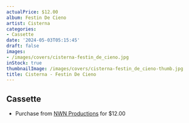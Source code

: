 ```yaml
---
actualPrice: $12.00
album: Festin De Cieno
artist: Cisterna
categories:
- Cassette
date: '2024-05-03T05:15:45'
draft: false
images:
- /images/covers/cisterna-festin_de_cieno.jpg
inStock: true
thumbnailImage: /images/covers/cisterna-festin_de_cieno-thumb.jpg
title: Cisterna - Festin De Cieno
---
```


## Cassette
* Purchase from [NWN Productions](http://shop.nwnprod.com/index.php?route=product/product&path=73&product_id=21400&sort=pd.name&order=ASC) for $12.00
